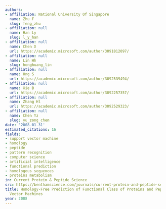 ```yaml
---
authors:
- affiliation: National University Of Singapore
  name: Zhu F
  slug: feng_zhu
- affiliation: null
  name: Han Ly
  slug: l_y_han
- affiliation: null
  name: Chen X
  url: https://academic.microsoft.com/author/3091812097/
- affiliation: null
  name: Lin Hh
  slug: honghuang_lin
- affiliation: null
  name: Ong S
  url: https://academic.microsoft.com/author/3092539494/
- affiliation: null
  name: Xie B
  url: https://academic.microsoft.com/author/3092257357/
- affiliation: null
  name: Zhang Hl
  url: https://academic.microsoft.com/author/3092529323/
- affiliation: null
  name: Chen Yz
  slug: yu_zong_chen
date: '2008-01-31'
estimated_citations: 16
fields:
- support vector machine
- homology
- peptide
- pattern recognition
- computer science
- artificial intelligence
- functional prediction
- homologous sequences
- proteins metabolism
in: Current Protein & Peptide Science
src: https://benthamscience.com/journals/current-protein-and-peptide-science/volume/9/issue/1/page/70/
title: Homology-Free Prediction of Functional Class of Proteins and Peptides by Support
  Vector Machines
year: 2008
---
```

